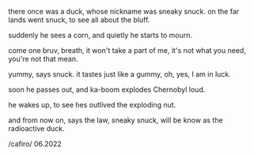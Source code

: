 there once was a duck,
whose nickname was sneaky snuck.
on the far lands went snuck,
to see all about the bluff.

suddenly he sees a corn,
and quietly he starts to mourn.

come one bruv, breath,
it won't take a part of me,
it's not what you need,
you're not that mean.

yummy,
says snuck.
it tastes just like a gummy,
oh, yes, I am in luck.

soon he passes out,
and ka-boom explodes Chernobyl loud.

he wakes up,
to see hes outlived the exploding 
nut.

and from now on,
says the law,
sneaky snuck,
will be know as the radioactive duck.

/cafiro/
06.2022